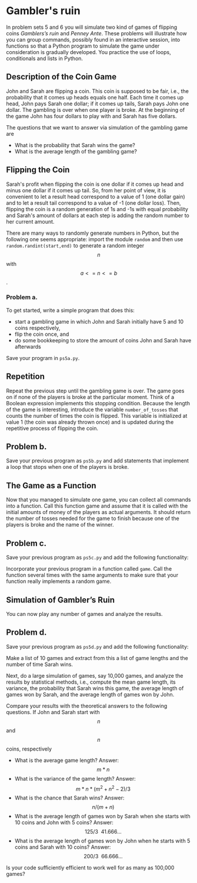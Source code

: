 # Gambler's ruin

In problem sets 5 and 6 you will simulate two kind of games of flipping coins *Gamblers’s ruin* and *Penney Ante*. These problems will illustrate how you can group commands, possibly found in an interactive session, into functions so that a Python program to simulate the game under consideration is gradually developed. You practice the use of loops, conditionals and lists in Python.

## Description of the Coin Game

John and Sarah are flipping a coin. This coin is supposed to be fair, i.e., the probability that it comes up heads equals one half. Each time it comes up head, John pays Sarah one dollar; if it comes up tails, Sarah pays John one dollar. The gambling is over when one player is broke. At the beginning of the game John has four dollars to play with and Sarah has five dollars. 

The questions that we want to answer via simulation of the gambling game are

* What is the probability that Sarah wins the game?
* What is the average length of the gambling game?

## Flipping the Coin

Sarah's profit when flipping the coin is one dollar if it comes up head and minus one dollar if it comes up tail. So, from her point of view, it is convenient to let a result head correspond to a value of 1 (one dollar gain) and to let a result tail correspond to a value of -1 (one dollar loss). Then, flipping the coin is a random generation of 1s and -1s with equal probability and Sarah's amount of dollars at each step is adding the random number to her current amount.

There are many ways to randomly generate numbers in Python, but the following one seems appropriate: import the module `random` and then use `random.randint(start,end)` to generate a random integer $$n$$ with $$a <= n <= b$$.

### Problem a.

To get started, write a simple program that does this:

* start a gambling game in which John and Sarah initially 
  have 5 and 10 coins respectively,
* flip the coin once, and 
* do some bookkeeping to store the amount of coins John 
  and Sarah have afterwards 

Save your program in `ps5a.py`.

## Repetition

Repeat the previous step until the gambling game is over. The game goes on if none of the players is broke at the particular moment. Think of a Boolean expression implements this stopping condition. Because the length of the game is interesting, introduce the variable `number_of_tosses` that counts the number of times the coin is flipped. This variable is initialized at value 1 (the coin was already thrown once) and is updated during the repetitive process of flipping the coin.

## Problem b.

Save your previous program as `ps5b.py` and add statements that
implement a loop that stops when one of the players is broke.

## The Game as a Function

Now that you managed to simulate one game, you can collect all commands into a function. Call this function game and assume that it is called with the initial amounts of money of the players as actual arguments. It should return the number of tosses needed for the game to finish because one of the players is broke and the name of the winner.

## Problem c.

Save your previous program as `ps5c.py` and add the following 
functionality:

Incorporate your previous program in a function called `game`.
Call the function several times with the same arguments to 
make sure that your function really implements a random game.

## Simulation of Gambler’s Ruin

You can now play any number of games and analyze the results. 

## Problem d. 

Save your previous program as `ps5d.py` and add the following functionality:
 
Make a list of 10 games and extract from this a list of game lengths and the
number of time Sarah wins.
 
Next, do a large simulation of games, say 10,000 games, and analyze the results
by statistical methods, i.e., compute the mean game length, its variance, the
probability that Sarah wins this game, the average length of games won by
Sarah, and the average length of games won by John.

Compare your results with the theoretical answers to the 
following questions. If John and Sarah start with $$n$$ and $$n$$ 
coins, respectively

* What is the average game length? Answer: $$m*n$$
* What is the variance of the game length? Answer: $$m*n*(m^2+n^2-2)/3$$
* What is the chance that Sarah wins?  Answer: $$n/(m+n)$$
* What is the average length of games won by Sarah when she 
  starts with 10 coins and John with 5 coins? 
  Answer: $$125 / 3 ~~ 41.666...$$
* What is the average length of games won by John when he 
  starts with 5 coins and Sarah with 10 coins? 
  Answer: $$200 / 3 ~~ 66.666...$$

Is your code sufficiently efficient to work well for as many as 100,000 games?
